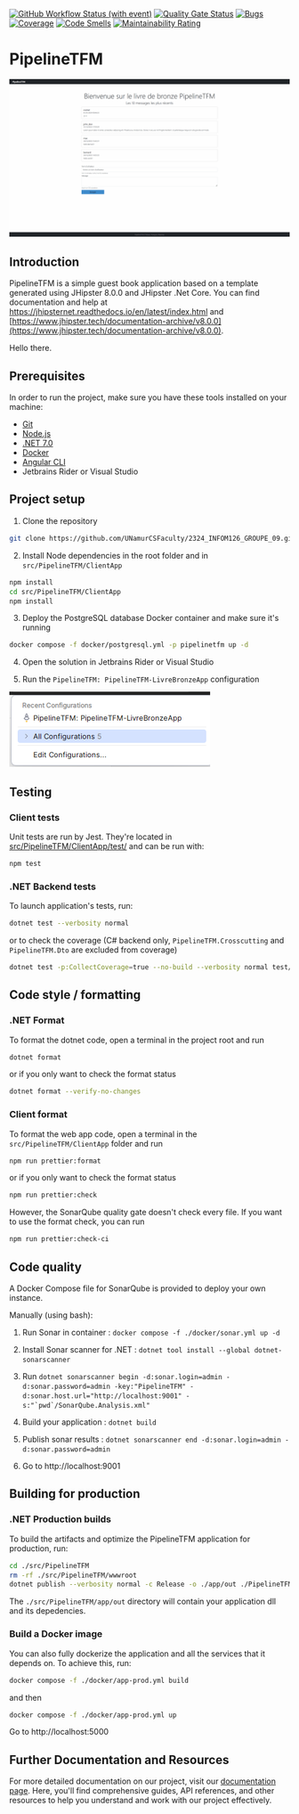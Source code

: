 [![GitHub Workflow Status (with event)](https://img.shields.io/github/actions/workflow/status/UNamurCSFaculty/2324_INFOM126_GROUPE_09/dotnet.yml)](https://github.com/UNamurCSFaculty/2324_INFOM126_GROUPE_09/actions)
[![Quality Gate Status](https://sonarqube.thibber.be/api/project_badges/measure?project=TFM&metric=alert_status&token=sqb_13579984a83999bd2bfbfa7fe8df90892c81fca0)](https://sonarqube.thibber.be)
[![Bugs](https://sonarqube.thibber.be/api/project_badges/measure?project=TFM&metric=bugs&token=sqb_13579984a83999bd2bfbfa7fe8df90892c81fca0)](https://sonarqube.thibber.be)
[![Coverage](https://sonarqube.thibber.be/api/project_badges/measure?project=TFM&metric=coverage&token=sqb_13579984a83999bd2bfbfa7fe8df90892c81fca0)](https://sonarqube.thibber.be)
[![Code Smells](https://sonarqube.thibber.be/api/project_badges/measure?project=TFM&metric=code_smells&token=sqb_13579984a83999bd2bfbfa7fe8df90892c81fca0)](https://sonarqube.thibber.be)
[![Maintainability Rating](https://sonarqube.thibber.be/api/project_badges/measure?project=TFM&metric=sqale_rating&token=sqb_13579984a83999bd2bfbfa7fe8df90892c81fca0)](https://sonarqube.thibber.be)

# PipelineTFM

![TFM demo](./docs/images/tfm_demo.gif)

## Introduction

PipelineTFM is a simple guest book application based on a template generated using JHipster 8.0.0 and JHipster .Net Core. You can find documentation and help at https://jhipsternet.readthedocs.io/en/latest/index.html and [https://www.jhipster.tech/documentation-archive/v8.0.0](https://www.jhipster.tech/documentation-archive/v8.0.0).

Hello there.

## Prerequisites

In order to run the project, make sure you have these tools installed on your machine:

- [Git](https://git-scm.com/)
- [Node.js](https://nodejs.org/)
- [.NET 7.0](https://dotnet.microsoft.com/en-us/download/dotnet/7.0)
- [Docker](https://www.docker.com/products/docker-desktop/)
- [Angular CLI](https://github.com/angular/angular-cli)
- Jetbrains Rider or Visual Studio

## Project setup

1. Clone the repository

```bash
git clone https://github.com/UNamurCSFaculty/2324_INFOM126_GROUPE_09.git
```

2. Install Node dependencies in the root folder and in `src/PipelineTFM/ClientApp`

```bash
npm install
cd src/PipelineTFM/ClientApp
npm install
```

3. Deploy the PostgreSQL database Docker container and make sure it's running

```bash
docker compose -f docker/postgresql.yml -p pipelinetfm up -d
```

4. Open the solution in Jetbrains Rider or Visual Studio

5. Run the `PipelineTFM: PipelineTFM-LivreBronzeApp` configuration

![Project app configuration](./docs/images/run_app_profile.png)

## Testing

### Client tests

Unit tests are run by Jest. They're located in [src/PipelineTFM/ClientApp/test/](src/PipelineTFM/ClientApp/test/) and can be run with:

```bash
npm test
```

### .NET Backend tests

To launch application's tests, run:

```bash
dotnet test --verbosity normal
```

or to check the coverage (C# backend only, `PipelineTFM.Crosscutting` and `PipelineTFM.Dto` are excluded from coverage)

```bash
dotnet test -p:CollectCoverage=true --no-build --verbosity normal test/PipelineTFM.Test/
```

## Code style / formatting

### .NET Format

To format the dotnet code, open a terminal in the project root and run

```bash
dotnet format
```

or if you only want to check the format status

```bash
dotnet format --verify-no-changes
```

### Client format

To format the web app code, open a terminal in the `src/PipelineTFM/ClientApp` folder and run

```bash
npm run prettier:format
```

or if you only want to check the format status

```bash
npm run prettier:check
```

However, the SonarQube quality gate doesn't check every file. If you want to use the format check, you can run

```bash
npm run prettier:check-ci
```

## Code quality

A Docker Compose file for SonarQube is provided to deploy your own instance.

Manually (using bash):

1. Run Sonar in container : `docker compose -f ./docker/sonar.yml up -d`

2. Install Sonar scanner for .NET : `dotnet tool install --global dotnet-sonarscanner`

3. Run ``dotnet sonarscanner begin -d:sonar.login=admin -d:sonar.password=admin -key:"PipelineTFM" -d:sonar.host.url="http://localhost:9001" -s:"`pwd`/SonarQube.Analysis.xml"``

4. Build your application : `dotnet build`

5. Publish sonar results : `dotnet sonarscanner end -d:sonar.login=admin -d:sonar.password=admin`

6. Go to http://localhost:9001

## Building for production

### .NET Production builds

To build the artifacts and optimize the PipelineTFM application for production, run:

```bash
cd ./src/PipelineTFM
rm -rf ./src/PipelineTFM/wwwroot
dotnet publish --verbosity normal -c Release -o ./app/out ./PipelineTFM.csproj
```

The `./src/PipelineTFM/app/out` directory will contain your application dll and its depedencies.

### Build a Docker image

You can also fully dockerize the application and all the services that it depends on. To achieve this, run:

```bash
docker compose -f ./docker/app-prod.yml build
```

and then

```bash
docker compose -f ./docker/app-prod.yml up
```

Go to http://localhost:5000

## Further Documentation and Resources

For more detailed documentation on our project, visit our [documentation page](https://unamurcsfaculty.github.io/2324_INFOM126_GROUPE_09/). Here, you'll find comprehensive guides, API references, and other resources to help you understand and work with our project effectively.
